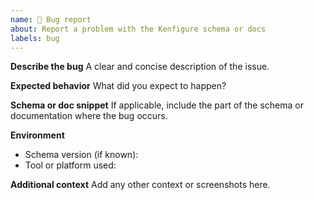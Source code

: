 ```yaml
---
name: 🐛 Bug report
about: Report a problem with the Kenfigure schema or docs
labels: bug
---
```


**Describe the bug**
A clear and concise description of the issue.

**Expected behavior**
What did you expect to happen?

**Schema or doc snippet**
If applicable, include the part of the schema or documentation where the bug occurs.

**Environment**
- Schema version (if known):
- Tool or platform used:

**Additional context**
Add any other context or screenshots here.
